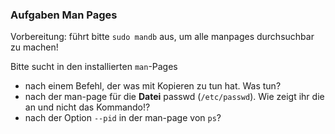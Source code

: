 ### Aufgaben Man Pages

Vorbereitung: führt bitte `sudo mandb` aus, um alle manpages durchsuchbar zu machen!

Bitte sucht in den installierten `man`-Pages

- nach einem Befehl, der was mit Kopieren zu tun hat. Was tun?
- nach der man-page für die **Datei** passwd (`/etc/passwd`). Wie zeigt ihr die an und nicht das Kommando!?
-  nach der Option `--pid` in der man-page von `ps`?